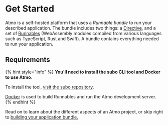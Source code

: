 # Get Started

Atmo is a self-hosted platform that uses a _Runnable bundle_ to run your described application. The bundle includes two things: a [Directive](../concepts/the-directive.md), and a set of [Runnables](../concepts/runnables.md) \(WebAssembly modules compiled from various languages such as TypeScript, Rust and Swift\). A bundle contains everything needed to run your application.

## Requirements

{% hint style="info" %}
**You'll need to install the subo CLI tool and Docker to use Atmo**.

To install the tool, [visit the subo repository](https://github.com/suborbital/subo).

[Docker](https://www.docker.com/get-started) is used to build Runnables and run the Atmo development server.
{% endhint %}

Read on to learn about the different aspects of an Atmo project, or skip right to [building your application bundle.](../usage/building-a-bundle.md)

